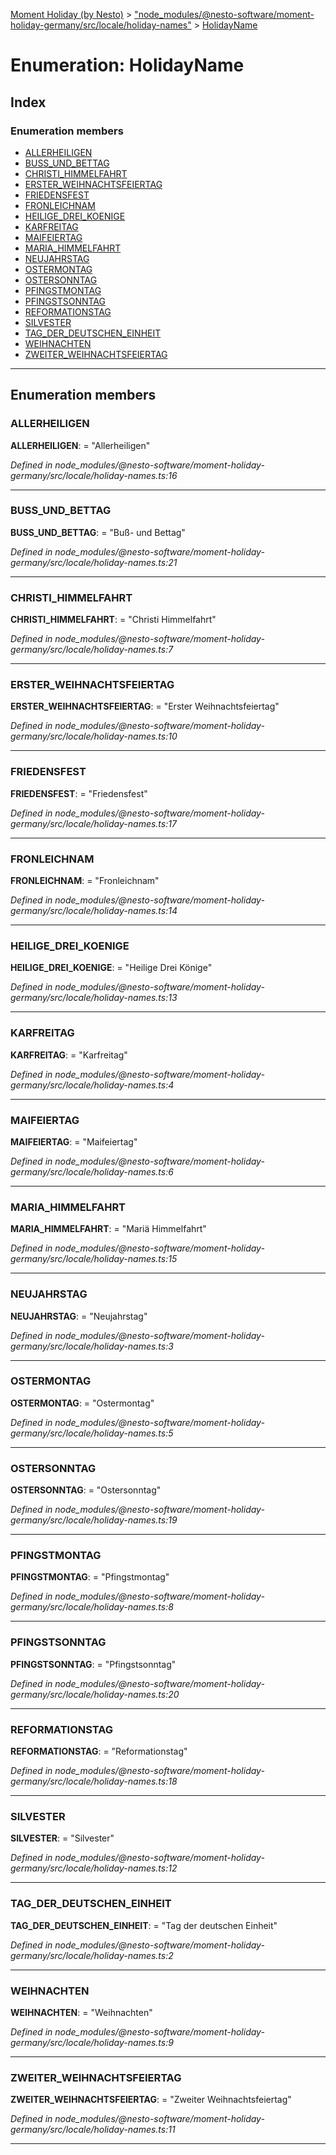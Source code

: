 [Moment Holiday (by Nesto)](../README.md) > ["node_modules/@nesto-software/moment-holiday-germany/src/locale/holiday-names"](../modules/_node_modules__nesto_software_moment_holiday_germany_src_locale_holiday_names_.md) > [HolidayName](../enums/_node_modules__nesto_software_moment_holiday_germany_src_locale_holiday_names_.holidayname.md)

# Enumeration: HolidayName

## Index

### Enumeration members

* [ALLERHEILIGEN](_node_modules__nesto_software_moment_holiday_germany_src_locale_holiday_names_.holidayname.md#allerheiligen)
* [BUSS_UND_BETTAG](_node_modules__nesto_software_moment_holiday_germany_src_locale_holiday_names_.holidayname.md#buss_und_bettag)
* [CHRISTI_HIMMELFAHRT](_node_modules__nesto_software_moment_holiday_germany_src_locale_holiday_names_.holidayname.md#christi_himmelfahrt)
* [ERSTER_WEIHNACHTSFEIERTAG](_node_modules__nesto_software_moment_holiday_germany_src_locale_holiday_names_.holidayname.md#erster_weihnachtsfeiertag)
* [FRIEDENSFEST](_node_modules__nesto_software_moment_holiday_germany_src_locale_holiday_names_.holidayname.md#friedensfest)
* [FRONLEICHNAM](_node_modules__nesto_software_moment_holiday_germany_src_locale_holiday_names_.holidayname.md#fronleichnam)
* [HEILIGE_DREI_KOENIGE](_node_modules__nesto_software_moment_holiday_germany_src_locale_holiday_names_.holidayname.md#heilige_drei_koenige)
* [KARFREITAG](_node_modules__nesto_software_moment_holiday_germany_src_locale_holiday_names_.holidayname.md#karfreitag)
* [MAIFEIERTAG](_node_modules__nesto_software_moment_holiday_germany_src_locale_holiday_names_.holidayname.md#maifeiertag)
* [MARIA_HIMMELFAHRT](_node_modules__nesto_software_moment_holiday_germany_src_locale_holiday_names_.holidayname.md#maria_himmelfahrt)
* [NEUJAHRSTAG](_node_modules__nesto_software_moment_holiday_germany_src_locale_holiday_names_.holidayname.md#neujahrstag)
* [OSTERMONTAG](_node_modules__nesto_software_moment_holiday_germany_src_locale_holiday_names_.holidayname.md#ostermontag)
* [OSTERSONNTAG](_node_modules__nesto_software_moment_holiday_germany_src_locale_holiday_names_.holidayname.md#ostersonntag)
* [PFINGSTMONTAG](_node_modules__nesto_software_moment_holiday_germany_src_locale_holiday_names_.holidayname.md#pfingstmontag)
* [PFINGSTSONNTAG](_node_modules__nesto_software_moment_holiday_germany_src_locale_holiday_names_.holidayname.md#pfingstsonntag)
* [REFORMATIONSTAG](_node_modules__nesto_software_moment_holiday_germany_src_locale_holiday_names_.holidayname.md#reformationstag)
* [SILVESTER](_node_modules__nesto_software_moment_holiday_germany_src_locale_holiday_names_.holidayname.md#silvester)
* [TAG_DER_DEUTSCHEN_EINHEIT](_node_modules__nesto_software_moment_holiday_germany_src_locale_holiday_names_.holidayname.md#tag_der_deutschen_einheit)
* [WEIHNACHTEN](_node_modules__nesto_software_moment_holiday_germany_src_locale_holiday_names_.holidayname.md#weihnachten)
* [ZWEITER_WEIHNACHTSFEIERTAG](_node_modules__nesto_software_moment_holiday_germany_src_locale_holiday_names_.holidayname.md#zweiter_weihnachtsfeiertag)

---

## Enumeration members

<a id="allerheiligen"></a>

###  ALLERHEILIGEN

**ALLERHEILIGEN**:  = "Allerheiligen"

*Defined in node_modules/@nesto-software/moment-holiday-germany/src/locale/holiday-names.ts:16*

___
<a id="buss_und_bettag"></a>

###  BUSS_UND_BETTAG

**BUSS_UND_BETTAG**:  = "Buß- und Bettag"

*Defined in node_modules/@nesto-software/moment-holiday-germany/src/locale/holiday-names.ts:21*

___
<a id="christi_himmelfahrt"></a>

###  CHRISTI_HIMMELFAHRT

**CHRISTI_HIMMELFAHRT**:  = "Christi Himmelfahrt"

*Defined in node_modules/@nesto-software/moment-holiday-germany/src/locale/holiday-names.ts:7*

___
<a id="erster_weihnachtsfeiertag"></a>

###  ERSTER_WEIHNACHTSFEIERTAG

**ERSTER_WEIHNACHTSFEIERTAG**:  = "Erster Weihnachtsfeiertag"

*Defined in node_modules/@nesto-software/moment-holiday-germany/src/locale/holiday-names.ts:10*

___
<a id="friedensfest"></a>

###  FRIEDENSFEST

**FRIEDENSFEST**:  = "Friedensfest"

*Defined in node_modules/@nesto-software/moment-holiday-germany/src/locale/holiday-names.ts:17*

___
<a id="fronleichnam"></a>

###  FRONLEICHNAM

**FRONLEICHNAM**:  = "Fronleichnam"

*Defined in node_modules/@nesto-software/moment-holiday-germany/src/locale/holiday-names.ts:14*

___
<a id="heilige_drei_koenige"></a>

###  HEILIGE_DREI_KOENIGE

**HEILIGE_DREI_KOENIGE**:  = "Heilige Drei Könige"

*Defined in node_modules/@nesto-software/moment-holiday-germany/src/locale/holiday-names.ts:13*

___
<a id="karfreitag"></a>

###  KARFREITAG

**KARFREITAG**:  = "Karfreitag"

*Defined in node_modules/@nesto-software/moment-holiday-germany/src/locale/holiday-names.ts:4*

___
<a id="maifeiertag"></a>

###  MAIFEIERTAG

**MAIFEIERTAG**:  = "Maifeiertag"

*Defined in node_modules/@nesto-software/moment-holiday-germany/src/locale/holiday-names.ts:6*

___
<a id="maria_himmelfahrt"></a>

###  MARIA_HIMMELFAHRT

**MARIA_HIMMELFAHRT**:  = "Mariä Himmelfahrt"

*Defined in node_modules/@nesto-software/moment-holiday-germany/src/locale/holiday-names.ts:15*

___
<a id="neujahrstag"></a>

###  NEUJAHRSTAG

**NEUJAHRSTAG**:  = "Neujahrstag"

*Defined in node_modules/@nesto-software/moment-holiday-germany/src/locale/holiday-names.ts:3*

___
<a id="ostermontag"></a>

###  OSTERMONTAG

**OSTERMONTAG**:  = "Ostermontag"

*Defined in node_modules/@nesto-software/moment-holiday-germany/src/locale/holiday-names.ts:5*

___
<a id="ostersonntag"></a>

###  OSTERSONNTAG

**OSTERSONNTAG**:  = "Ostersonntag"

*Defined in node_modules/@nesto-software/moment-holiday-germany/src/locale/holiday-names.ts:19*

___
<a id="pfingstmontag"></a>

###  PFINGSTMONTAG

**PFINGSTMONTAG**:  = "Pfingstmontag"

*Defined in node_modules/@nesto-software/moment-holiday-germany/src/locale/holiday-names.ts:8*

___
<a id="pfingstsonntag"></a>

###  PFINGSTSONNTAG

**PFINGSTSONNTAG**:  = "Pfingstsonntag"

*Defined in node_modules/@nesto-software/moment-holiday-germany/src/locale/holiday-names.ts:20*

___
<a id="reformationstag"></a>

###  REFORMATIONSTAG

**REFORMATIONSTAG**:  = "Reformationstag"

*Defined in node_modules/@nesto-software/moment-holiday-germany/src/locale/holiday-names.ts:18*

___
<a id="silvester"></a>

###  SILVESTER

**SILVESTER**:  = "Silvester"

*Defined in node_modules/@nesto-software/moment-holiday-germany/src/locale/holiday-names.ts:12*

___
<a id="tag_der_deutschen_einheit"></a>

###  TAG_DER_DEUTSCHEN_EINHEIT

**TAG_DER_DEUTSCHEN_EINHEIT**:  = "Tag der deutschen Einheit"

*Defined in node_modules/@nesto-software/moment-holiday-germany/src/locale/holiday-names.ts:2*

___
<a id="weihnachten"></a>

###  WEIHNACHTEN

**WEIHNACHTEN**:  = "Weihnachten"

*Defined in node_modules/@nesto-software/moment-holiday-germany/src/locale/holiday-names.ts:9*

___
<a id="zweiter_weihnachtsfeiertag"></a>

###  ZWEITER_WEIHNACHTSFEIERTAG

**ZWEITER_WEIHNACHTSFEIERTAG**:  = "Zweiter Weihnachtsfeiertag"

*Defined in node_modules/@nesto-software/moment-holiday-germany/src/locale/holiday-names.ts:11*

___

